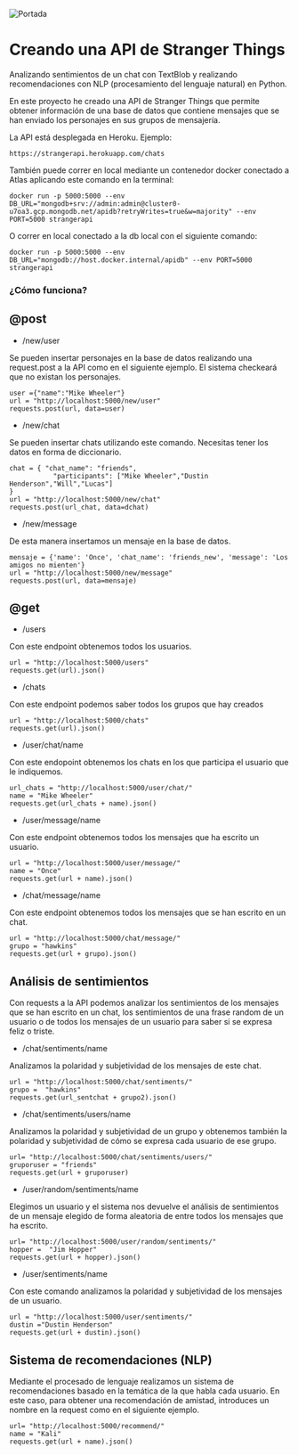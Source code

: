 ![Portada](https://github.com/agalvezcorell/Project.4-Creating_an_Stranger_Things_API/blob/master/input/portada.jpg)

# Creando una API de Stranger Things
Analizando sentimientos de un chat con TextBlob y realizando recomendaciones con NLP (procesamiento del lenguaje natural) en Python.

En este proyecto he creado una API de Stranger Things que permite obtener información de una base de datos que contiene mensajes que se han enviado los personajes en sus grupos de mensajería.

La API está desplegada en Heroku. Ejemplo:
```
https://strangerapi.herokuapp.com/chats
```

También puede correr en local mediante un contenedor docker conectado a Atlas aplicando este comando en la terminal:
```
docker run -p 5000:5000 --env DB_URL="mongodb+srv://admin:admin@cluster0-u7oa3.gcp.mongodb.net/apidb?retryWrites=true&w=majority" --env PORT=5000 strangerapi
```

O correr en local conectado a la db local con el siguiente comando:
```
docker run -p 5000:5000 --env DB_URL="mongodb://host.docker.internal/apidb" --env PORT=5000 strangerapi
```
### ¿Cómo funciona?

## @post

- /new/user

Se pueden insertar personajes en la base de datos realizando una request.post a la API como en el siguiente ejemplo. El sistema checkeará que no existan los personajes.

```
user ={"name":"Mike Wheeler"}
url = "http://localhost:5000/new/user"
requests.post(url, data=user)
```
- /new/chat

Se pueden insertar chats utilizando este comando. Necesitas tener los datos en forma de diccionario.
```
chat = { "chat_name": "friends",
           "participants": ["Mike Wheeler","Dustin Henderson","Will","Lucas"]
}
url = "http://localhost:5000/new/chat"
requests.post(url_chat, data=dchat)
```
- /new/message

De esta manera insertamos un mensaje en la base de datos. 
```
mensaje = {'name': 'Once', 'chat_name': 'friends_new', 'message': 'Los amigos no mienten'}
url = "http://localhost:5000/new/message"
requests.post(url, data=mensaje)
```
## @get

- /users

Con este endpoint obtenemos todos los usuarios.
```
url = "http://localhost:5000/users"
requests.get(url).json()
```
- /chats

Con este endpoint podemos saber todos los grupos que hay creados
```
url = "http://localhost:5000/chats"
requests.get(url).json()
```
- /user/chat/name

Con este endopoint obtenemos los chats en los que participa el usuario que le indiquemos.
```
url_chats = "http://localhost:5000/user/chat/"
name = "Mike Wheeler"
requests.get(url_chats + name).json()
```
- /user/message/name

Con este endpoint obtenemos todos los mensajes que ha escrito un usuario.
```
url = "http://localhost:5000/user/message/"
name = "Once"
requests.get(url + name).json()
```
- /chat/message/name

Con este endpoint obtenemos todos los mensajes que se han escrito en un chat.
```
url = "http://localhost:5000/chat/message/"
grupo = "hawkins"
requests.get(url + grupo).json()
```

## Análisis de sentimientos
Con requests a la API podemos analizar los sentimientos de los mensajes que se han escrito en un chat, los sentimientos de una frase random de un usuario o de todos los mensajes de un usuario para saber si se expresa feliz o triste.

- /chat/sentiments/name

Analizamos la polaridad y subjetividad de los mensajes de este chat.
```
url = "http://localhost:5000/chat/sentiments/"
grupo =  "hawkins"
requests.get(url_sentchat + grupo2).json()
```
- /chat/sentiments/users/name

Analizamos la polaridad y subjetividad de un grupo y obtenemos también la polaridad y subjetividad de cómo se expresa cada usuario de ese grupo.
```
url= "http://localhost:5000/chat/sentiments/users/"
gruporuser = "friends"
requests.get(url + gruporuser)
```

- /user/random/sentiments/name

Elegimos un usuario y el sistema nos devuelve el análisis de sentimientos de un mensaje elegido de forma aleatoria de entre todos los mensajes que ha escrito.
```
url= "http://localhost:5000/user/random/sentiments/"
hopper =  "Jim Hopper"
requests.get(url + hopper).json()
```
- /user/sentiments/name

Con este comando analizamos la polaridad y subjetividad de los mensajes de un usuario.
```
url = "http://localhost:5000/user/sentiments/"
dustin ="Dustin Henderson"
requests.get(url + dustin).json()
```

## Sistema de recomendaciones (NLP)
Mediante el procesado de lenguaje realizamos un sistema de recomendaciones basado en la temática de la que habla cada usuario.
En este caso, para obtener una recomendación de amistad, introduces un nombre en la request como en el siguiente ejemplo.
```
url= "http://localhost:5000/recommend/"
name = "Kali"
requests.get(url + name).json()
```